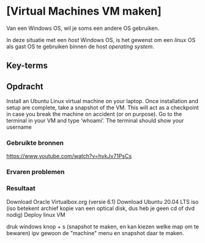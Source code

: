# [Virtual Machines VM maken]
Van een Windows OS, wil je soms een andere OS gebruiken. 

In deze situatie met een *host* Windows OS, is het gewenst om een *linux* OS als gast OS te gebruiken binnen de host *operating system*.

## Key-terms


## Opdracht

Install an Ubuntu Linux virtual machine on your laptop.
Once installation and setup are complete, take a snapshot of the VM. This will act as a checkpoint in case you break the machine on accident (or on purpose).
Go to the terminal in your VM and type ‘whoami’. The terminal should show your username

### Gebruikte bronnen
https://www.youtube.com/watch?v=hvkJv71PsCs

### Ervaren problemen


### Resultaat

Download Oracle Virtualbox.org (versie 6.1)
Download Ubuntu 20.04 LTS iso (iso betekent archief kopie van een optical disk, dus heb je geen cd of dvd nodig)
Deploy linux VM 

druk windows knop + s (snapshot te maken, en kan kiezen welke map om te bewaren) ipv gewoon de "machine" menu en snapshot daar te maken.

